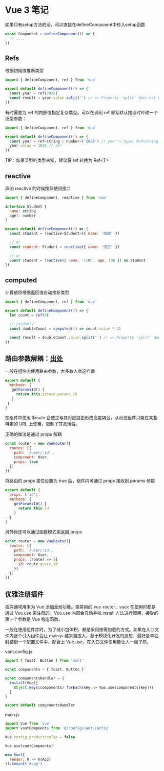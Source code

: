 # Vue 3 笔记 

如果只有setup方法的话，可以直接在defineComponent中传入setup函数

```javascript
const Component = defineComponent(() => {
  // ....
})
```

## Refs

根据初始值推断类型
```javascript
import { defineComponent, ref } from 'vue'

export default defineComponent(() => {
  const year = ref(2020)
  const result = year.value.split('') // => Property 'split' does not exist on type 'number'
})
```

有时需要为 ref 的内部值指定复杂类型。可以在调用 ref 重写默认推理时传递一个泛型参数：
```javascript
import { defineComponent, ref } from 'vue'

export default defineComponent(() => {
  const year = ref<string | number>('2020') // year's type: Ref<string | number>
  year.value = 2020 // ok!
})
```
TIP：如果泛型的类型未知，建议将 ref 转换为 Ref&lt;T&gt;

## reactive

声明 reactive 的时候推荐使用接口

```javascript
import { defineComponent, reactive } from 'vue'

interface Student {
  name: string
  age?: number
}

export default defineComponent(() => {
  const student = reactive<Student>({ name: '唐僧' })

  // or
  const student: Student = reactive({ name: '悟空' })

  // or
  const student = reactive({ name: '八戒', age: 100 }) as Student
})
```

## computed

计算值将根据返回值自动推断类型
```javascript
import { defineComponent, ref } from 'vue'

export default defineComponent(() => {
  let count = ref(0)

  // readonly
  const doubleCount = computed(() => count.value * 2)

  const result = doubleCount.value.split('') // => Property 'split' does not exist on type 'number'
})
```

## 路由参数解耦：[出处](https://www.cnblogs.com/chanwahfung/p/12543103.html)

一般在组件内使用路由参数，大多数人会这样做
```javascript
export default {
  methods: {
   getParamsId() {
     return this.$route.params.id
   }
 }
}
```

在组件中使用 $route 会使之与其对应路由形成高度耦合，从而使组件只能在某些特定的 URL 上使用，限制了其灵活性。

正确的做法是通过 props 解耦

```javascript
const router = new VueRouter({
  routes: [{
    path: '/user/:id',
    component: User,
    props: true
  }]
})
```

将路由的 props 属性设置为 true 后，组件内可通过 props 接收到 params 参数

```javascript
export default {
  props: ['id'],
  methods: {
    getParamsId() {
      return this.id
    }
  }
}
```

另外你还可以通过函数模式来返回 props

```javascript
const router = new VueRouter({
  routes: [{
    path: '/user/:id',
    component: User,
    props: (route) => ({
      id: route.query.id
    })
  }]
})
```

## 优雅注册插件

插件通常用来为 Vue 添加全局功能。像常用的 vue-router、vuex 在使用时都是通过 Vue.use 来注册的。Vue.use 内部会自动寻找 install 方法进行调用，接受的第一个参数是 Vue 构造函数。

一般在使用组件库时，为了减小包体积，都是采用按需加载的方式。如果在入口文件内逐个引入组件会让 main.js 越来越庞大，基于模块化开发的思想，最好是单独封装到一个配置文件中。配合上 Vue.use，在入口文件使用能让人一目了然。

vant.config.js
```javascript
import { Toast, Button } from 'vant'

const components = { Toast, Button }

const componentsHandler = {
  install(Vue){
    Object.keys(components).forEach(key => Vue.use(components[key]))
  }
}

export default componentsHandler
```

main.js
```javascript
import Vue from 'vue'
import vantCompoents from '@/config/vant.config'

Vue.config.productionTip = false

Vue.use(vantCompoents)

new Vue({
  render: h => h(App)
}).$mount('#app')
```

```javascript
```

```javascript
```

```javascript
```

```javascript
```

```javascript
```

```javascript
```

```javascript
```

```javascript
```
